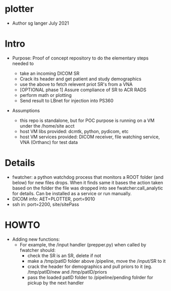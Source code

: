 # plotter
* Author sg langer July 2021

# Intro
* Purpose: Proof of concept repository to do the elementary steps needed to 
	* take an incoming DICOM SR
	* Crack its header and get patient and study demographics
	* use the above to fetch relevent priot SR's from a VNA
	* [OPTIONAL phase 1] Assure compliance of SR to ACR RADS
	* perform math or plotting
	* Send result to LBnet for injection into PS360

* Assumptions
	* this repo is standalone, but for POC purpose is running on a VM under the /home/site acct
	* host VM libs provided: dcmtk, python, pydicom, etc
	* host VM services provided: DICOM receiver, file watching service, VNA (Orthanc) for test data

# Details
* fwatcher: a python watchdog process that monitors a ROOT folder (and below) for new files drops. When it finds same it bases the action taken based on the folder the file was dropped into see fwatcher:call_analytic for details. Can be installed as a service or run manually. 
* DICOM info: AET=PLOTTER, port=9010
* ssh in: port=2200, site/sitePass

# HOWTO
* Adding new functions: 
	* For example, the /input handler (prepper.py) when called by fwatcher should: 
		* check the SR is an SR, delete if not 
		* make a /tmp/patID folder above /pipeline, move the /input/SR to it 
		* crack the header for demographics and pull priors to it (eg. /tmp/patID/new and /tmp/patID/priors
		* pass the loaded patID folder to /pipeline/pending folrder for pickup by the next handler

